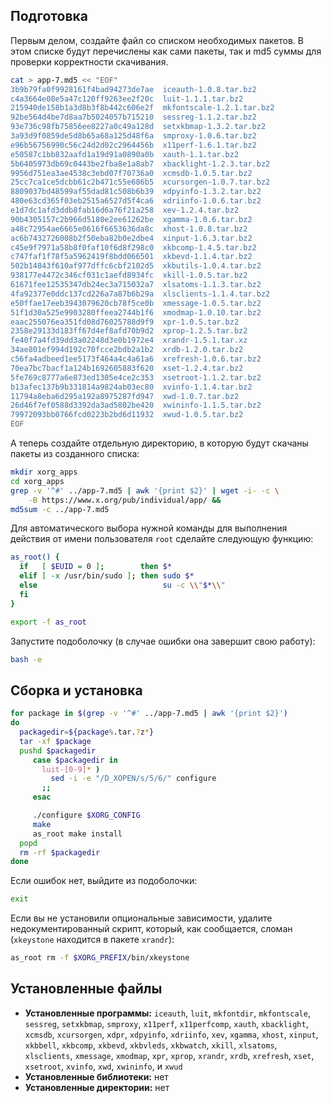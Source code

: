 <package-info :package="package" showsbu2></package-info>

<script>
		new Vue({
		el: '#main',
		data: { package: {} },
		mounted: function () {
				this.getPackage('xorg_apps');
		},
		methods: {
			getPackage: function(name) {
					getPackage(name)
					.then(response => this.package = response);
			},
		}
  })
</script>

## Подготовка
 
Первым делом, создайте файл со списком необходимых пакетов. В этом списке будут перечислены как сами пакеты, так и md5 суммы для проверки корректности скачивания.
 
```bash
cat > app-7.md5 << "EOF"
3b9b79fa0f9928161f4bad94273de7ae  iceauth-1.0.8.tar.bz2
c4a3664e08e5a47c120ff9263ee2f20c  luit-1.1.1.tar.bz2
215940de158b1a3d8b3f8b442c606e2f  mkfontscale-1.2.1.tar.bz2
92be564d4be7d8aa7b5024057b715210  sessreg-1.1.2.tar.bz2
93e736c98fb75856ee8227a0c49a128d  setxkbmap-1.3.2.tar.bz2
3a93d9f0859de5d8b65a68a125d48f6a  smproxy-1.0.6.tar.bz2
e96b56756990c56c24d2d02c2964456b  x11perf-1.6.1.tar.bz2
e50587c1bb832aafd1a19d91a0890a0b  xauth-1.1.tar.bz2
5b6405973db69c0443be2fba8e1a8ab7  xbacklight-1.2.3.tar.bz2
9956d751ea3ae4538c3ebd07f70736a0  xcmsdb-1.0.5.tar.bz2
25cc7ca1ce5dcbb61c2b471c55e686b5  xcursorgen-1.0.7.tar.bz2
8809037bd48599af55dad81c508b6b39  xdpyinfo-1.3.2.tar.bz2
480e63cd365f03eb2515a6527d5f4ca6  xdriinfo-1.0.6.tar.bz2
e1d7dc1afd3ddb8fab16d6a76f21a258  xev-1.2.4.tar.bz2
90b4305157c2b966d5180e2ee61262be  xgamma-1.0.6.tar.bz2
a48c72954ae6665e0616f6653636da8c  xhost-1.0.8.tar.bz2
ac6b7432726008b2f50eba82b0e2dbe4  xinput-1.6.3.tar.bz2
c45e9f7971a58b8f0faf10f6d8f298c0  xkbcomp-1.4.5.tar.bz2
c747faf1f78f5a5962419f8bdd066501  xkbevd-1.1.4.tar.bz2
502b14843f610af977dffc6cbf2102d5  xkbutils-1.0.4.tar.bz2
938177e4472c346cf031c1aefd8934fc  xkill-1.0.5.tar.bz2
61671fee12535347db24ec3a715032a7  xlsatoms-1.1.3.tar.bz2
4fa92377e0ddc137cd226a7a87b6b29a  xlsclients-1.1.4.tar.bz2
e50ffae17eeb3943079620cb78f5ce0b  xmessage-1.0.5.tar.bz2
51f1d30a525e9903280ffeea2744b1f6  xmodmap-1.0.10.tar.bz2
eaac255076ea351fd08d76025788d9f9  xpr-1.0.5.tar.bz2
2358e29133d183ff67d4ef8afd70b9d2  xprop-1.2.5.tar.bz2
fe40f7a4fd39dd3a02248d3e0b1972e4  xrandr-1.5.1.tar.xz
34ae801ef994d192c70fcce2bdb2a1b2  xrdb-1.2.0.tar.bz2
c56fa4adbeed1ee5173f464a4c4a61a6  xrefresh-1.0.6.tar.bz2
70ea7bc7bacf1a124b1692605883f620  xset-1.2.4.tar.bz2
5fe769c8777a6e873ed1305e4ce2c353  xsetroot-1.1.2.tar.bz2
b13afec137b9b331814a9824ab03ec80  xvinfo-1.1.4.tar.bz2
11794a8eba6d295a192a8975287fd947  xwd-1.0.7.tar.bz2
26d46f7ef0588d3392da3ad5802be420  xwininfo-1.1.5.tar.bz2
79972093bb0766fcd0223b2bd6d11932  xwud-1.0.5.tar.bz2
EOF
```

А теперь создайте отдельную директорию, в которую будут скачаны пакеты из созданного списка:

```bash
mkdir xorg_apps
cd xorg_apps
grep -v '^#' ../app-7.md5 | awk '{print $2}' | wget -i- -c \
    -B https://www.x.org/pub/individual/app/ &&
md5sum -c ../app-7.md5
```


Для автоматического выбора нужной команды для выполнения действия от имени пользователя `root` сделайте следующую функцию:

```bash
as_root() {
  if   [ $EUID = 0 ];        then $*
  elif [ -x /usr/bin/sudo ]; then sudo $*
  else                            su -c \\"$*\\"
  fi
}

export -f as_root
```

Запустите подоболочку (в случае ошибки она завершит свою работу):

```bash
bash -e
```

## Сборка и установка


```bash
for package in $(grep -v '^#' ../app-7.md5 | awk '{print $2}')
do
  packagedir=${package%.tar.?z*}
  tar -xf $package
  pushd $packagedir
     case $packagedir in
       luit-[0-9]* )
         sed -i -e "/D_XOPEN/s/5/6/" configure
       ;;
     esac

     ./configure $XORG_CONFIG
     make
     as_root make install
  popd
  rm -rf $packagedir
done
```

Если ошибок нет, выйдите из подоболочки:

```bash
exit
```

Если вы не установили опциональные зависимости, удалите недокументированный скрипт, который, как сообщается, сломан (`xkeystone` находится в пакете `xrandr`):

```bash
as_root rm -f $XORG_PREFIX/bin/xkeystone
```

## Установленные файлы
* **Установленные программы:** `iceauth`, `luit`, `mkfontdir`, `mkfontscale`, `sessreg`, `setxkbmap`, `smproxy`, `x11perf`, `x11perfcomp`, `xauth`, `xbacklight`, `xcmsdb`, `xcursorgen`, `xdpr`, `xdpyinfo`, `xdriinfo`, `xev`, `xgamma`, `xhost`, `xinput`, `xkbbell`, `xkbcomp`, `xkbevd`, `xkbvleds`, `xkbwatch`, `xkill`, `xlsatoms`, `xlsclients`, `xmessage`, `xmodmap`, `xpr`, `xprop`, `xrandr`, `xrdb`, `xrefresh`, `xset`, `xsetroot`, `xvinfo`, `xwd`, `xwininfo`, и `xwud`
* **Установленные библиотеки:** нет
* **Установленные директории:** нет
